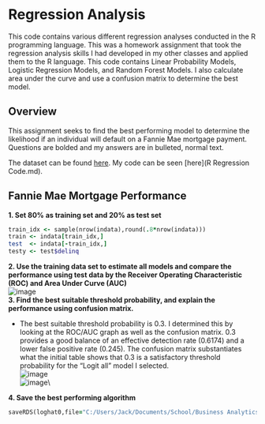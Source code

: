 # Regression Analysis
This code contains various different regression analyses conducted in the R programming language. This was a homework assignment that took the regression analysis skills I had developed in my other classes and applied them to the R language. This code contains Linear Probability Models, Logistic Regression Models, and Random Forest Models. I also calculate area under the curve and use a confusion matrix to determine the best model.

## Overview
This assignment seeks to find the best performing model to determine the likelihood if an individual will default on a Fannie Mae mortgage payment. Questions are bolded and my answers are in bulleted, normal text.

The dataset can be found [here](http://bigblue.depaul.edu/jlee141/econdata/fannie_mae/Fannie_Mort_IL_2007.csv).
My code can be seen [here](R Regression Code.md).

## Fannie Mae Mortgage Performance
**1. Set 80% as training set and 20% as test set** 
  ```ruby set.seed(44044277)
train_idx <- sample(nrow(indata),round(.8*nrow(indata)))
train <- indata[train_idx,]
test  <- indata[-train_idx,]
testy <- test$delinq
```
**2. Use the training data set to estimate all models and compare the performance using test data
by the Receiver Operating Characteristic (ROC) and Area Under Curve (AUC)**\
![image](https://user-images.githubusercontent.com/80477575/111421741-8139fe80-86bb-11eb-85e5-c667da5faea8.png)\
**3. Find the best suitable threshold probability, and explain the performance using confusion
matrix.**
  * The best suitable threshold probability is 0.3. I determined this by looking at the ROC/AUC graph as well as the confusion matrix. 0.3 provides a good balance of an effective detection rate (0.6174) and a lower false positive rate (0.245). The confusion matrix substantiates what the initial table shows that 0.3 is a satisfactory threshold probability for the “Logit all” model I selected.\
  ![image](https://user-images.githubusercontent.com/80477575/111421751-872fdf80-86bb-11eb-9038-1fced9df62af.png)\
  ![image](https://user-images.githubusercontent.com/80477575/111421762-8b5bfd00-86bb-11eb-8494-e26676466465.png)\
  
**4. Save the best performing algorithm**
```ruby
saveRDS(loghat0,file="C:/Users/Jack/Documents/School/Business Analytics.520/loghat2,hw8_jackjomarron.rds")
```







